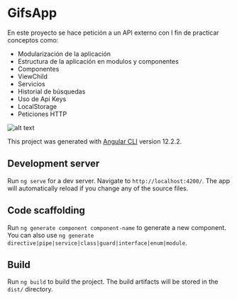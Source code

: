 # GifsApp

En este proyecto se hace petición a un API externo con l fin de practicar conceptos como:
- Modularización de la aplicación
- Estructura de la aplicación en modulos y componentes
- Componentes
- ViewChild
- Servicios
- Historial de búsquedas
- Uso de Api Keys
- LocalStorage
- Peticiones HTTP


![alt text](https://github.com/CarlosDev88/angular-app-gifs/blob/main/src/assets/angular-giff_app.gif)

This project was generated with [Angular CLI](https://github.com/angular/angular-cli) version 12.2.2.

## Development server

Run `ng serve` for a dev server. Navigate to `http://localhost:4200/`. The app will automatically reload if you change any of the source files.

## Code scaffolding

Run `ng generate component component-name` to generate a new component. You can also use `ng generate directive|pipe|service|class|guard|interface|enum|module`.

## Build

Run `ng build` to build the project. The build artifacts will be stored in the `dist/` directory.



